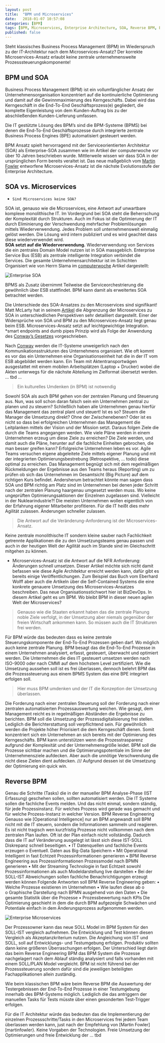 ```yaml
---
layout: post
title:  "BPM und Microservices"
date:   2018-01-07 10:57:08
categories: [BPM]
tags: [BPM, Microservices, Enterprise Architecture, SOA, Reverse BPM, BPM Reverse Engineering]
published: false
---
```

Steht klassisches Business Process Management (BPM) im Wiederspruch zu der IT-Architektur nach dem Microservices-Ansatz? Der korrekte Microservices-Ansatz erlaubt keine zentrale unternehmensweite Prozesssteuerungskomponente!  

## BPM und SOA
Business Process Management (BPM) ist ein vollumfänglicher Ansatz der Unternehmensorganisation konzentriert auf die kontinuierliche Optimierung und damit auf die Gewinnmaximierung des Kerngeschäfts. Dabei wird das Kerngeschäft in die End-To-End Geschäftsprozess(e) gegliedert, die komplette Eigenleistung von dem Kunden-Auftrag bis zu der abschließenden Kunden-Lieferung umfassen.  

Die IT gestützte Lösung des BPM’s sind die BPM-Systeme (BPMS) bei denen die End-To-End Geschäftsprozesse durch integrierte zentrale Business Process Engines (BPE) automatisiert gesteuert werden.  

BPM Ansatz spielt hervorragend mit der Serviceorientierten Architektur (SOA) als Enterprise-SOA zusammen wie im Artikel der computerwoche vor über 10 Jahren beschrieben wurde. Mittlerweile wissen wir dass SOA in der ursprünglichen Form bereits veraltet ist. Das neue maßgeblich vom [Martin Fowler][martinfowler] entworfene Microservices-Ansatz ist die nächste Evolutionsstufe der Enterprise Architecture.

## SOA vs. Microservices
* `Sind Microservices keine SOA?`   

SOA ist, genauso wie die Microservices, eine Antwort auf unwartbare komplexe monolithische IT. Im Vordergrund bei SOA steht die Beherrschung der Komplexität durch Strukturen. Auch im Fokus ist die Optimierung der IT durch Eliminierung der Verschwendung mehrfacher Problemlösungen mittels Wiederverwendung. Jedes Problem soll unternehmensweit einmalig gelöst werden. Die Lösung wird intern publiziert und es wird geachtet dass diese wiederverwendet wird.  
**SOA setzt auf die Wiederverwendung.** Wiederverwendung von Services die ein zentrales Domain Model nutzen ist in SOA massgeblich. Enterprise Service Bus (ESB) als zentrale intelligente Integration verbindet die Services. Die gesamte Unternehmensarchitektur ist im Schichten Organisiert wie von Herrn Slama im [computerwoche] Artikel dargestellt:
 
![Enterprise SOA][image_soa]


BPMS als Zusatz übernimmt Teilweise die Serviceorchestrierung die gewöhnlich über ESB stattfindet. BPM kann damit als erweitertes SOA betrachtet werden.

Die Unterschiede des SOA-Ansatzes zu den Microservices sind signifikant!   
Matt McLarty hat in seinem [Artikel][mattmclarty] die Abgrenzung der Microservices zu SOA in unterschiedlichen Perspektiven sehr detailliert dargestellt. Einer der Widersprüche von SOA und BPM zu den Microservices-Ansatz liegt genau beim ESB. Microservices-Ansatz setzt auf leichtgewichtige Integration. *smart endpoints and dumb pipes Prinzip wird als Folge der Anwendung des [Conway’s Gesetzes][conway]  vorgeschrieben. 

Nach [Conway][conway] werden die IT-Systeme unweigerlich nach den Kommunikationsstrukturen des Unternehmens organisiert. Wie oft kommt es vor das ein Unternehmen eine Organisationseinheit hat die in der IT vom ESB abgebildet werden kann. Ein Team mit Aktentransportwägen ausgestattet mit einem mobilen Arbeitsplätzen (Laptop + Drucker) wobei die Akten unterwegs für die nächste Abteilung im Zielformat übersetzt werden.
… tbd …


> Ein kulturelles Umdenken (in BPM) ist notwendig  

Sowohl SOA als auch BPM gehen von der zentralen Planung und Steuerung aus. Nun, was soll schon daran falsch sein ein Unternehmen zentral zu planen und zu steuern? Schließlich haben alle Unternehmen genau hierfür das Management das zentral plant und steuert!
Ist es so? Steuern die Manager die Umsetzung direkt? Ohne der Zwischenebenen?
Oder ist es nicht so dass bei erfolgreichen Unternehmen das Management die Leitplanken mittels der Vision und der Mission setzt. Daraus folgen Ziele die durch die Teams angegangen werden. Wie viele Pläne werden in einem Unternehmen erzeug um diese Ziele zu erreichen? Die Ziele werden, und damit auch die Pläne, herunter auf die fachliche Einheiten gebrochen, die man besser greifen kann? 
Erfolgreiche Unternehmen leben es vor. Agile Teams versuchen eigene abgeleitete Ziele mittels eigener Planung und mit der integrierten Optimierungsbestrebung (Retrospektive, … todo) diese optimal zu erreichen. Das Management begnügt sich mit dem regelmäßigen Rückmeldungen der Ergebnisse aus den Teams heraus (Reporting) um zu prüfen ob sich das Unternehmen im Gesamtsicht (Big Picture) auf dem richtigen Kurs befindet. 
Andersherum betrachtet könnte man sagen dass SOA und BPM richtig am Platz sind im Unternehmen bei denen jeder Schritt nach der zentralen Planung haargenau umgesetzt werden muss. Wo keine ungeprüften Optimierungsaktionen der Einzelnen zugelassen sind. Vielleicht in der Nuklearindustrie?!
Die meisten Unternehmen wollen eigentlich von der Erfahrung eigener Mitarbeiter profitieren.  Für die IT heißt dies mehr Agilität zulassen. Änderungen schneller zulassen. 

>Die Antwort auf die Veränderung-Anforderung ist der Microservices-Ansatz.  

Keine zentrale monolithische IT sondern kleine sauber nach Fachlichkeit getrennte Applikationen die zu den Umsetzungsteams genau passen und auch in der heutigen Welt der Agilität auch im Stande sind im Gleichschritt mitgehen zu können.
* Microservices-Ansatz ist die Antwort auf die NFR Anforderung: Änderungen schnell umsetzen.
Dieser Artikel möchte sich nicht damit befassen wie diese Agile Architektur erreicht werden kann, dafür gibt es bereits einige Veröffentlichungen. Zum Beispiel das Buch vom Eberhard Wolff aber auch die Artikeln über die Self-Contained Systems die eine konkrete genauere Umsetzung des Microservices-Ansatzes beschreiben. Das neue Organisationsstichwort hier ist BizDevOps. 
In diesem Artikel geht es um BPM. Wo bleibt BPM in dieser neuen agilen Welt der Microservices?


> Genauso wie die Staaten erkannt haben das die zentrale Planung noble Ziele verfolgt, in der Umsetzung aber niemals gegenüber der freien Wirtschaft ankommen kann.  So müssen auch die IT Strukturen frei werden. 

Für BPM würde das bedeuten dass es keine zentrale Steuerungskomponente der End-To-End Prozessen geben darf. Wo möglich auch keine zentrale Planung. 
BPM besagt das die End-To-End Prozesse in einem Unternehmen analysiert, erfasst, gesteuert, überwacht und optimiert werden. Die Unternehmen die dies IT gesteuert umsetzen werden nach ISO-9000 oder nach CMMI auf dem höchstem Level zertifiziert. Wie die Umsetzung aussehen soll ist es frei überlassen, dennoch belehrt BPM das die Prozesssteuerung aus einem BPMS System das eine BPE integriert erfolgen soll.

> Hier muss BPM umdenken und der IT die Konzeption der Umsetzung überlassen. 

Die Forderung nach einer zentralen Steuerung soll der Forderung nach einer zentralen automatisierten Prozessauswertung weichen. 
Wie gesagt, dem Management reicht es in regelmäßigen Abständen die Ergebnisse zu berichten. BPM soll die Umsetzung der Prozessdigitalisierung frei stellen. Lediglich die Berichterstattung soll verpflichtend sein. 
Für gewöhnlich werden die Projekte höher Priorisiert die dem Kerngeschäft dienen. Somit konzentriert sich ein Unternehmen an sich bereits mit der Optimierung des Kerngeschäfts. BPM kann unterstützen wenn die Prozesstrasparenz aufgrund der Komplexität und der Unternehmensgröße leidet. BPM soll die Prozesse sichtbar machen und die Optimierungspotentiale im Sinne der Unternehmensziele aufdecken. Aber auch die unnötige Verschwendung die nicht diese Zielen dient aufdecken. 
/// Aufgrund dessen ist die Umsetzung der Optimierung ein quick win. 


## Reverse BPM
Genau die Schritte (Tasks) die in der manueller BPM Analyse-Phase (IST Erfassung) geschehen sollen, sollten automatisiert werden. Die IT Systeme sollen die fachliche Events melden. Und das nicht einmal, sondern ständig, für jede Prozessinstanz. Für welches Prozess wird gerade was gemacht und für welche Prozess-Instanz in welcher Version.
BPM Reverse Engineering
Genauso wie [Operational Intelligence] nur an BPM angewandt soll BPM nicht mit die IT steuern, sondern die Informationen sammeln und reagieren. Es ist nicht tragisch wen kurzfristig Prozesse nicht vollkommen nach dem zentralen Plan laufen. Oft ist der Plan einfach nicht vollständig. Dadurch dass die IT auf Veränderung ausgelegt ist lässt sich diese IST-SOLL Diskrepanz schnell beseitigen.
•	IT Datenquellen und fachliche Events erzeugen
o	Eventuell. Daten aus Big-Data Speichern
•	Mit Operational Intelligent in fast Echtzeit Prozessinformationen generieren
•	BPM Reverse Engineering aus Prozessinformationen Prozessmodel nach BPMN generieren
•	Mit der Streaming Technologie in fast Echtzeit sowohl Prozessinformationen als auch Modeldarstellung live darstellen 
•	Bei der SOLL-IST Abweichungen sollen fachliche Benachrichtigungen erzeugt werden können
Folgende Antworten soll BPM Reverse Engineering geben:
•	Welche Prozesse existieren im Unternehmen
•	Wie laufen diese ab
o	
o	Graphische Darstellung nach BPMN ausgehend von den Daten
•	Die gesamte Statistik über die Prozesse
•	Prozessbewertung nach KPIs
Die Optimierung geschieht in dem die durch BPM aufgezeigte Schwächen und Potentiale einfach in dem Änderungsprozess aufgenommen werden.

![Enterprise Microservices][image_microservice]

Der Prozessowner kann das neue SOLL Model im BPM System für den SOLL-IST vergleich aufnehmen.
Die Entwicklung und Test können diesen Vergleich als Akzeptanzkriterium nutzen. Die Angleichung von IST und SOLL, soll auf Entwicklungs- und Testumgebung erfolgen. Produktiv sollten dann keine größeren Überraschungen erfolgen.
Der Unterschied liegt darin das beim Reverse Engineering BPM das BPM System die Prozesse nachgelagert nach dem Ablauf ständig analysiert und falls vorhanden mit einem SOLL/PLAN Model vergleicht. BPM ist nicht führend bei der Prozesssteuerung sondern dafür sind die jeweiligen beteiligten Fachapplikationen allein zuständig.

Wie beim klassischen BPM wäre beim Reverse BPM die Auswertung der Testergebnissen der End-To-End Prozesse in einer Testumgebung innerhalb des BPM-Systems möglich. Lediglich die das antriggern der manuellen Tasks für Tests müsste über einen gesonderten Test-Trigger erfolgen. 

Für die IT Architektur würde das bedeuten das die Implementierung der einzelnen Prozessschritte/Tasks in den Microservices frei jedem Team überlassen werden kann, just nach der Empfehlung von [Martin Fowler][martinfowler}. Keine Vorgaben der Technologien. Freie Umsetzung der Optimierungen und freie Entwicklung der ... tbd
  






[computerwoche]:         https://www.computerwoche.de/a/soa-und-bpm-wachsen-zusammen,1219234 
[image_soa]:             /images/posts/2018-01-07-BPM-und-Microservices/BPM_und_Microservices_AzmirAbdi_SOA.svg
[image_microservice]:    /images/posts/2018-01-07-BPM-und-Microservices/BPM_und_Microservices_AzmirAbdi_Microservices.svg
[martinfowler]:          https://martinfowler.com/
[mattmclarty]:           https://www.infoworld.com/article/3080611/application-development/learning-from-soa-5-lessons-for-the-microservices-era.html
[conway]:                https://de.wikipedia.org/wiki/Gesetz_von_Conway
[scs]:                   http://scs-architecture.org/